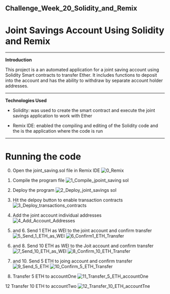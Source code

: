 ## Challenge_Week_20_Solidity_and_Remix

# Joint Savings Account Using Solidity and Remix
-----------------------------------------------
**Introduction**

This project is a an automated application for a joint saving account using Solidity Smart contracts to transfer Ether. It includes functions to deposit into the account and has the ability to withdraw by separate account holder addresses. 

-----------------------------------------------
**Technologies Used**

 - Solidity: was used to create the smart contract and execute the joint savings application to work with Ether
 
  - Remix IDE: enabled the compiling and editing of the Solidity code and the is the application where the code is run

-----------------------------------------------
# Running the code
0. Open the joint_saving.sol file in Remix IDE
![0_Remix](https://user-images.githubusercontent.com/110360757/211975610-589129c8-8bc9-4675-9ff9-dbeec033c80a.png)

1. Compile the program file
![1_Compile_jpoint_saving sol](https://user-images.githubusercontent.com/110360757/211975689-012eecbb-2f08-4ece-8c8a-4256fe8efc22.png)

2. Deploy the program
![2_Deploy_joint_savings sol](https://user-images.githubusercontent.com/110360757/211975803-2351ce2c-1839-4c2a-9e55-cee3b8f91cf0.png)

3. Hit the delpoy button to enable transaction contracts
![3_Deploy_transactions_contracts](https://user-images.githubusercontent.com/110360757/211975916-cb165989-53e7-451d-813a-a0ad2dbe5cce.png)

4. Add the joint account individual addresses
![4_Add_Account_Addresses](https://user-images.githubusercontent.com/110360757/211975991-91ce47e1-e31d-4541-a177-eb2d2e6fcb73.png)

5. and 6. Send 1 ETH as WEI to the joint account and confirm transfer
![5_Send_1_ETH_as_WEI](https://user-images.githubusercontent.com/110360757/211976086-8208101e-ab58-4426-91a7-1c4d841894af.png)
![6_Confirm1_ETH_Transfer](https://user-images.githubusercontent.com/110360757/211976113-75eb9356-f174-4476-b63e-8e52e5f8a3ba.png)

7. and 8. Send 10 ETH as WEI to the Joit account and confirm transfer
![7_Send_10_ETH_as_WEI](https://user-images.githubusercontent.com/110360757/211976276-3b7e2e6c-e2a8-42f5-b26b-e5ebdf631909.png)
![8_Confirm_10_ETH_Transfer](https://user-images.githubusercontent.com/110360757/211976285-39cac299-b82d-4795-969f-f30d6f0f311d.png)

9. and 10. Send 5 ETH to joing account and confirm transfer
![9_Send_5_ETH](https://user-images.githubusercontent.com/110360757/211976418-996de5dc-f0b3-4978-ad62-84d5dcf4076e.png)
![10_Confirm_5_ETH_Transfer](https://user-images.githubusercontent.com/110360757/211976426-40c2b1ea-1030-4759-b6f4-73ced620d871.png)

11. Transfer 5 ETH to accountOne
![11_Transfer_5_ETH_accountOne](https://user-images.githubusercontent.com/110360757/211976481-fb842eb1-2e68-4bc4-ac6b-0a59e9cc1abb.png)

12 Transfer 10 ETH to accountTwo
![12_Transfer_10_ETH_accountTne](https://user-images.githubusercontent.com/110360757/211976533-c24a6d91-8d5c-46df-b90a-1344e1fd9a36.png)
